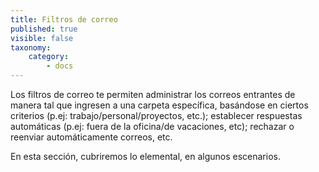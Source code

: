 ```yaml
---
title: Filtros de correo
published: true
visible: false
taxonomy:
    category:
        - docs
---
```


Los filtros de correo te permiten administrar los correos entrantes de manera tal que ingresen a una carpeta específica, basándose en ciertos criterios (p.ej: trabajo/personal/proyectos, etc.); establecer respuestas automáticas (p.ej: fuera de la oficina/de vacaciones, etc); rechazar o reenviar automáticamente correos, etc.

En esta sección, cubriremos lo elemental, en algunos escenarios.
